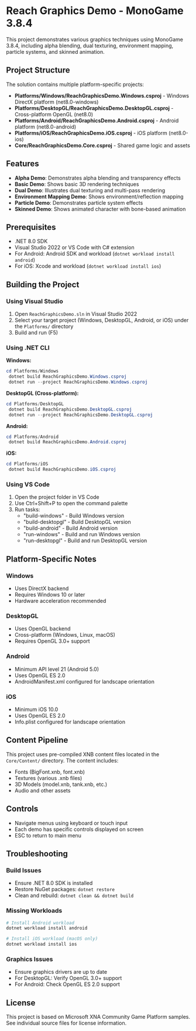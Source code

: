 # Reach Graphics Demo - MonoGame 3.8.4

This project demonstrates various graphics techniques using MonoGame 3.8.4, including alpha blending, dual texturing, environment mapping, particle systems, and skinned animation.

## Project Structure

The solution contains multiple platform-specific projects:

- **Platforms/Windows/ReachGraphicsDemo.Windows.csproj** - Windows DirectX platform (net8.0-windows)
- **Platforms/DesktopGL/ReachGraphicsDemo.DesktopGL.csproj** - Cross-platform OpenGL (net8.0)
- **Platforms/Android/ReachGraphicsDemo.Android.csproj** - Android platform (net8.0-android)
- **Platforms/iOS/ReachGraphicsDemo.iOS.csproj** - iOS platform (net8.0-ios)
- **Core/ReachGraphicsDemo.Core.csproj** - Shared game logic and assets

## Features

- **Alpha Demo**: Demonstrates alpha blending and transparency effects
- **Basic Demo**: Shows basic 3D rendering techniques
- **Dual Demo**: Illustrates dual texturing and multi-pass rendering
- **Environment Mapping Demo**: Shows environment/reflection mapping
- **Particle Demo**: Demonstrates particle system effects
- **Skinned Demo**: Shows animated character with bone-based animation

## Prerequisites

- .NET 8.0 SDK
- Visual Studio 2022 or VS Code with C# extension
- For Android: Android SDK and workload (`dotnet workload install android`)
- For iOS: Xcode and workload (`dotnet workload install ios`)

## Building the Project

### Using Visual Studio

1. Open `ReachGraphicsDemo.sln` in Visual Studio 2022
2. Select your target project (Windows, DesktopGL, Android, or iOS) under the `Platforms/` directory
3. Build and run (F5)

### Using .NET CLI

**Windows:**
```powershell
cd Platforms/Windows
 dotnet build ReachGraphicsDemo.Windows.csproj
 dotnet run --project ReachGraphicsDemo.Windows.csproj
```

**DesktopGL (Cross-platform):**
```powershell
cd Platforms/DesktopGL
 dotnet build ReachGraphicsDemo.DesktopGL.csproj
 dotnet run --project ReachGraphicsDemo.DesktopGL.csproj
```

**Android:**
```powershell
cd Platforms/Android
 dotnet build ReachGraphicsDemo.Android.csproj
```

**iOS:**
```powershell
cd Platforms/iOS
 dotnet build ReachGraphicsDemo.iOS.csproj
```

### Using VS Code

1. Open the project folder in VS Code
2. Use Ctrl+Shift+P to open the command palette
3. Run tasks:
   - "build-windows" - Build Windows version
   - "build-desktopgl" - Build DesktopGL version
   - "build-android" - Build Android version
   - "run-windows" - Build and run Windows version
   - "run-desktopgl" - Build and run DesktopGL version

## Platform-Specific Notes

### Windows
- Uses DirectX backend
- Requires Windows 10 or later
- Hardware acceleration recommended

### DesktopGL
- Uses OpenGL backend
- Cross-platform (Windows, Linux, macOS)
- Requires OpenGL 3.0+ support

### Android
- Minimum API level 21 (Android 5.0)
- Uses OpenGL ES 2.0
- AndroidManifest.xml configured for landscape orientation

### iOS
- Minimum iOS 10.0
- Uses OpenGL ES 2.0
- Info.plist configured for landscape orientation

## Content Pipeline

This project uses pre-compiled XNB content files located in the `Core/Content/` directory. The content includes:

- Fonts (BigFont.xnb, font.xnb)
- Textures (various .xnb files)
- 3D Models (model.xnb, tank.xnb, etc.)
- Audio and other assets

## Controls

- Navigate menus using keyboard or touch input
- Each demo has specific controls displayed on screen
- ESC to return to main menu

## Troubleshooting

### Build Issues
- Ensure .NET 8.0 SDK is installed
- Restore NuGet packages: `dotnet restore`
- Clean and rebuild: `dotnet clean && dotnet build`

### Missing Workloads
```powershell
# Install Android workload
dotnet workload install android

# Install iOS workload (macOS only)
dotnet workload install ios
```

### Graphics Issues
- Ensure graphics drivers are up to date
- For DesktopGL: Verify OpenGL 3.0+ support
- For Android: Check OpenGL ES 2.0 support

## License

This project is based on Microsoft XNA Community Game Platform samples. See individual source files for license information.

